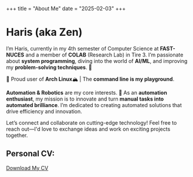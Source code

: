 +++
title = "About Me"
date = "2025-02-03"
+++

# Haris (aka Zen)

I’m Haris, currently in my 4th semester of Computer Science at **FAST-NUCES** and a member of **COLAB** (Research Lab) in Tire 3. I’m passionate about **system programming**, diving into the world of **AI/ML**, and improving my **problem-solving techniques**. 🧠

🐧 Proud user of **Arch Linux**🏔️ | The **command line is my playground**.

**Automation & Robotics** are my core interests. 🚀 As an **automation enthusiast**, my mission is to innovate and turn **manual tasks into automated brilliance**. I’m dedicated to creating automated solutions that drive efficiency and innovation.

Let’s connect and collaborate on cutting-edge technology! Feel free to reach out—I'd love to exchange ideas and work on exciting projects together.

## Personal CV:   
[Download My CV](https://drive.google.com/file/d/1_hu4hfLFr-7H0ZpWo7uv9Ful5GdtQ56o/view?usp=sharing)
